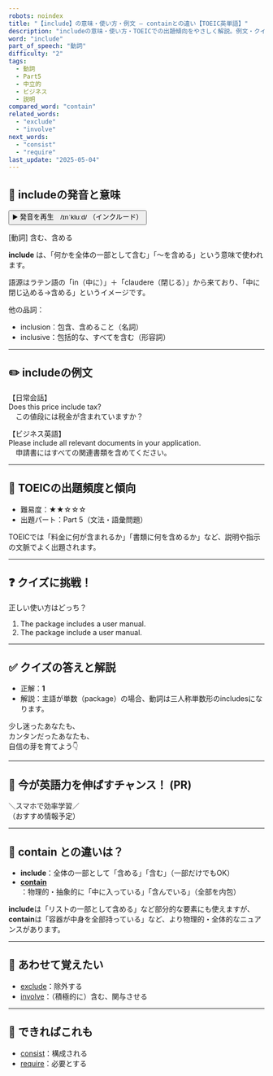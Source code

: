 ```yaml
---
robots: noindex
title: "【include】の意味・使い方・例文 ― containとの違い【TOEIC英単語】"
description: "includeの意味・使い方・TOEICでの出題傾向をやさしく解説。例文・クイズ付きでcontainとの違いもわかりやすく学べます。"
word: "include"
part_of_speech: "動詞"
difficulty: "2"
tags:
  - 動詞
  - Part5
  - 中立的
  - ビジネス
  - 説明
compared_word: "contain"
related_words:
  - "exclude"
  - "involve"
next_words:
  - "consist"
  - "require"
last_update: "2025-05-04"
---
```


## 🔰 includeの発音と意味

<button class="play-audio" onclick="playTTS('include')">
  <span class="play-audio-main">
    ▶️ 発音を再生　/ɪnˈkluːd/
  </span>
  <span class="play-audio-sub">
    （インクルード）
  </span>
</button>

[動詞] 含む、含める

**include** は、「何かを全体の一部として含む」「～を含める」という意味で使われます。

語源はラテン語の「in（中に）」＋「claudere（閉じる）」から来ており、「中に閉じ込める→含める」というイメージです。

他の品詞：  
- inclusion：包含、含めること（名詞）
- inclusive：包括的な、すべてを含む（形容詞）

---

## ✏️ includeの例文

【日常会話】  
Does this price include tax?  
　この値段には税金が含まれていますか？

【ビジネス英語】  
Please include all relevant documents in your application.  
　申請書にはすべての関連書類を含めてください。

---

## 🎯 TOEICの出題頻度と傾向

- 難易度：★★☆☆☆
- 出題パート：Part 5（文法・語彙問題）

TOEICでは「料金に何が含まれるか」「書類に何を含めるか」など、説明や指示の文脈でよく出題されます。

---

## ❓ クイズに挑戦！

正しい使い方はどっち？

1. The package includes a user manual.  
2. The package include a user manual.

---

## ✅ クイズの答えと解説

- 正解：**1**
- 解説：主語が単数（package）の場合、動詞は三人称単数形のincludesになります。

少し迷ったあなたも、  
カンタンだったあなたも、  
自信の芽を育てよう👇️

---

## 🚀 今が英語力を伸ばすチャンス！ (PR)

<div class="info-center">
＼スマホで効率学習／<br>  
（おすすめ情報予定）
</div>

---

## 🤔  contain との違いは？

- **include**：全体の一部として「含める」「含む」（一部だけでもOK）
- **[contain](/contain)**：物理的・抽象的に「中に入っている」「含んでいる」（全部を内包）

**include**は「リストの一部として含める」など部分的な要素にも使えますが、**contain**は「容器が中身を全部持っている」など、より物理的・全体的なニュアンスがあります。

---

## 🧩 あわせて覚えたい

- [exclude](/exclude)：除外する
- [involve](/involve)：（積極的に）含む、関与させる

---

## 📖 できればこれも

- [consist](/consist)：構成される
- [require](/require)：必要とする

<!-- cvid: aid16_bid05 -->
